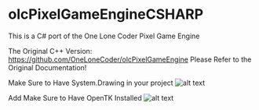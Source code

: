 # olcPixelGameEngineCSHARP
This is a C# port of the One Lone Coder Pixel Game Engine

The Original C++ Version: 
https://github.com/OneLoneCoder/olcPixelGameEngine
Please Refer to the Original Documentation!

Make Sure to Have System.Drawing in your project
![alt text](https://i.imgur.com/Q0NdfHd.gif)

Add Make Sure to Have OpenTK Installed
![alt text](https://i.imgur.com/AALeSw9.gif)
